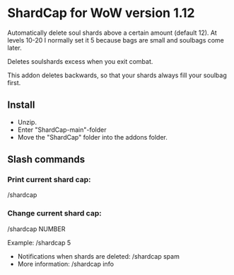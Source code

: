 # ShardCap for WoW version 1.12
Automatically delete soul shards above a certain amount (default 12). At levels 10-20 I normally set it 5 because bags are small and soulbags come later. 

Deletes soulshards excess when you exit combat.

This addon deletes backwards, so that your shards always fill your soulbag first. 


## Install
- Unzip. 
- Enter "ShardCap-main"-folder
- Move the "ShardCap" folder into the addons folder. 

## Slash commands
### Print current shard cap: 

/shardcap    

### Change current shard cap: 
/shardcap NUMBER

Example: /shardcap 5
  
- Notifications when shards are deleted: /shardcap spam
- More information: /shardcap info

